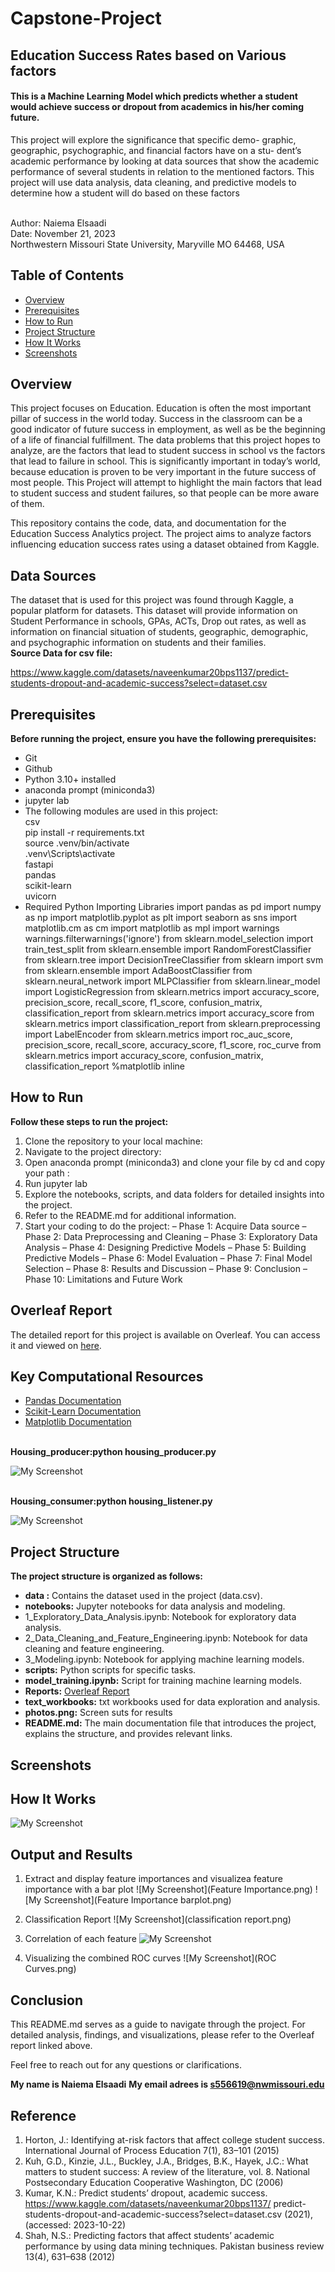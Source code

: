 # Capstone-Project

## Education Success Rates based on Various factors

#### This is a Machine Learning Model which predicts whether a student would achieve success or dropout from academics in his/her coming future.


This project will explore the significance that specific demo-
graphic, geographic, psychographic, and financial factors have on a stu-
dent’s academic performance by looking at data sources that show the
academic performance of several students in relation to the mentioned
factors. This project will use data analysis, data cleaning, and predictive
models to determine how a student will do based on these factors

<br>Author: Naiema Elsaadi
<br>Date: November 21, 2023 
<br>Northwestern Missouri State University, Maryville MO 64468, USA


## Table of Contents

- [Overview](#overview)
- [Prerequisites](#prerequisites)
- [How to Run](#how-to-run)
- [Project Structure](#project-structure)
- [How It Works](#how-it-works)
- [Screenshots](#screenshots)



## Overview

This project focuses on Education. Education is often the most important pillar of success in the world today. Success in the classroom can be a good indicator of future success in employment, as well as be the beginning of a life of financial fulfillment. The data problems that this project hopes to analyze, are the factors that lead to student success in school vs the factors that lead to failure in school. This is significantly important in today’s world, because education is proven to be very important in the future success of most people. This Project will attempt to highlight the main factors that lead to student success and student failures, so that people can be more aware of them.

This repository contains the code, data, and documentation for the Education Success Analytics project. The project aims to analyze factors influencing education success rates using a dataset obtained from Kaggle.

## Data Sources
The dataset that is used for this project was found through Kaggle, a
popular platform for datasets. This dataset will provide information on Student
Performance in schools, GPAs, ACTs, Drop out rates, as well as information
on financial situation of students, geographic, demographic, and psychographic
information on students and their families. 
<br><b> Source Data for csv file:</b>

https://www.kaggle.com/datasets/naveenkumar20bps1137/predict-students-dropout-and-academic-success?select=dataset.csv


## Prerequisites

<b>Before running the project, ensure you have the following prerequisites:</b>

- Git
- Github
- Python 3.10+ installed
- anaconda prompt (miniconda3)
- jupyter lab
- The following modules are used in this project:
<br>csv
<br>pip install -r requirements.txt
<br>source .venv/bin/activate
<br>.venv\Scripts\activate
<br>fastapi
<br>pandas
<br>scikit-learn
<br>uvicorn
- Required Python Importing Libraries
import pandas as pd
import numpy as np
import matplotlib.pyplot as plt
import seaborn as sns
import matplotlib.cm as cm
import matplotlib as mpl
import warnings 
warnings.filterwarnings('ignore')
from sklearn.model_selection import train_test_split
from sklearn.ensemble import RandomForestClassifier
from sklearn.tree import DecisionTreeClassifier
from sklearn import svm 
from sklearn.ensemble import AdaBoostClassifier
from sklearn.neural_network import MLPClassifier
from sklearn.linear_model import LogisticRegression
from sklearn.metrics import accuracy_score, precision_score, recall_score, f1_score, confusion_matrix, classification_report
from sklearn.metrics import accuracy_score
from sklearn.metrics import classification_report
from sklearn.preprocessing import LabelEncoder
from sklearn.metrics import roc_auc_score, precision_score, recall_score, accuracy_score, f1_score, roc_curve
from sklearn.metrics import accuracy_score, confusion_matrix, classification_report
%matplotlib inline

## How to Run

<b>Follow these steps to run the project:</b>

1. Clone the repository to your local machine:
2. Navigate to the project directory:
3. Open anaconda prompt (miniconda3) and clone your file by cd and copy your path  :
4. Run jupyter lab  
5. Explore the notebooks, scripts, and data folders for detailed insights into the project.
6. Refer to the README.md for additional information.
5. Start your coding to do the project:
– Phase 1: Acquire Data source
– Phase 2: Data Preprocessing and Cleaning
– Phase 3: Exploratory Data Analysis
– Phase 4: Designing Predictive Models
– Phase 5: Building Predictive Models
– Phase 6: Model Evaluation
– Phase 7: Final Model Selection
– Phase 8: Results and Discussion
– Phase 9: Conclusion
– Phase 10: Limitations and Future Work

## Overleaf Report

The detailed report for this project is available on Overleaf. You can access it and viewed on [here](https://www.overleaf.com/read/sgvfbcrvqqhn#c4ef91).



## Key Computational Resources
- [Pandas Documentation](https://pandas.pydata.org/pandas-docs/stable/)
- [Scikit-Learn Documentation](https://scikit-learn.org/stable/documentation.html)
- [Matplotlib Documentation](https://matplotlib.org/stable/contents.html)






<br><b>Housing_producer:python housing_producer.py</b>

![My Screenshot](housing_producer.png)

<br><b>Housing_consumer:python housing_listener.py</b>

![My Screenshot](housing_listener.png)


## Project Structure


<b>The project structure is organized as follows:</b>
-  **data :** Contains the dataset used in the project (data.csv).
- **notebooks:** Jupyter notebooks for data analysis and modeling.
- 1_Exploratory_Data_Analysis.ipynb: Notebook for exploratory data analysis.
- 2_Data_Cleaning_and_Feature_Engineering.ipynb: Notebook for data cleaning and feature engineering.
- 3_Modeling.ipynb: Notebook for applying machine learning models.
- **scripts:**  Python scripts for specific tasks.
- **model_training.ipynb:** Script for training machine learning models.
- **Reports:** [Overleaf Report](https://www.overleaf.com/read/sgvfbcrvqqhn#c4ef91)
- **text_workbooks:** txt workbooks used for data exploration and analysis.
- **photos.png:**  Screen suts for results 
- **README.md:** The main documentation file that introduces the project, explains the structure, and provides relevant links.

## Screenshots

## How It Works

![My Screenshot](Modeling.png)

## Output and Results
1. Extract and display feature importances and visualizea feature importance with a bar plot
![My Screenshot](Feature Importance.png)
![My Screenshot](Feature Importance barplot.png)

2. Classification Report
![My Screenshot](classification report.png)

3. Correlation of each feature
![My Screenshot](FeatureCorrelations.png)

4. Visualizing the combined ROC curves 
![My Screenshot](ROC Curves.png)









## Conclusion
This README.md serves as a guide to navigate through the project. For detailed analysis, findings, and visualizations, please refer to the Overleaf report linked above.

Feel free to reach out for any questions or clarifications.

**My name is Naiema Elsaadi**
**My email adrees is s556619@nwmissouri.edu**



## Reference

1. Horton, J.: Identifying at-risk factors that affect college student success.
International Journal of Process Education 7(1), 83–101 (2015)
2. Kuh, G.D., Kinzie, J.L., Buckley, J.A., Bridges, B.K., Hayek, J.C.: What matters
to student success: A review of the literature, vol. 8. National Postsecondary
Education Cooperative Washington, DC (2006)
3. Kumar, K.N.: Predict students’ dropout, academic success.
https://www.kaggle.com/datasets/naveenkumar20bps1137/
predict-students-dropout-and-academic-success?select=dataset.csv
(2021), (accessed: 2023-10-22)
4. Shah, N.S.: Predicting factors that affect students’ academic performance by using
data mining techniques. Pakistan business review 13(4), 631–638 (2012)








